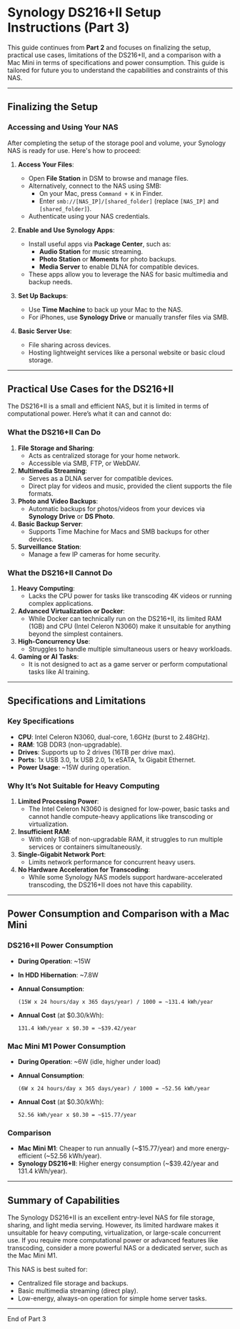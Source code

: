 # Synology DS216+II Setup Instructions (Part 3)

This guide continues from **Part 2** and focuses on finalizing the setup, practical use cases, limitations of the DS216+II, and a comparison with a Mac Mini in terms of specifications and power consumption. This guide is tailored for future you to understand the capabilities and constraints of this NAS.

---

## Finalizing the Setup

### Accessing and Using Your NAS
After completing the setup of the storage pool and volume, your Synology NAS is ready for use. Here's how to proceed:

1. **Access Your Files**:
   - Open **File Station** in DSM to browse and manage files.
   - Alternatively, connect to the NAS using SMB:
     - On your Mac, press `Command + K` in Finder.
     - Enter `smb://[NAS_IP]/[shared_folder]` (replace `[NAS_IP]` and `[shared_folder]`).
   - Authenticate using your NAS credentials.

2. **Enable and Use Synology Apps**:
   - Install useful apps via **Package Center**, such as:
     - **Audio Station** for music streaming.
     - **Photo Station** or **Moments** for photo backups.
     - **Media Server** to enable DLNA for compatible devices.
   - These apps allow you to leverage the NAS for basic multimedia and backup needs.

3. **Set Up Backups**:
   - Use **Time Machine** to back up your Mac to the NAS.
   - For iPhones, use **Synology Drive** or manually transfer files via SMB.

4. **Basic Server Use**:
   - File sharing across devices.
   - Hosting lightweight services like a personal website or basic cloud storage.

---

## Practical Use Cases for the DS216+II

The DS216+II is a small and efficient NAS, but it is limited in terms of computational power. Here’s what it can and cannot do:

### **What the DS216+II Can Do**
1. **File Storage and Sharing**:
   - Acts as centralized storage for your home network.
   - Accessible via SMB, FTP, or WebDAV.
2. **Multimedia Streaming**:
   - Serves as a DLNA server for compatible devices.
   - Direct play for videos and music, provided the client supports the file formats.
3. **Photo and Video Backups**:
   - Automatic backups for photos/videos from your devices via **Synology Drive** or **DS Photo**.
4. **Basic Backup Server**:
   - Supports Time Machine for Macs and SMB backups for other devices.
5. **Surveillance Station**:
   - Manage a few IP cameras for home security.

### **What the DS216+II Cannot Do**
1. **Heavy Computing**:
   - Lacks the CPU power for tasks like transcoding 4K videos or running complex applications.
2. **Advanced Virtualization or Docker**:
   - While Docker can technically run on the DS216+II, its limited RAM (1GB) and CPU (Intel Celeron N3060) make it unsuitable for anything beyond the simplest containers.
3. **High-Concurrency Use**:
   - Struggles to handle multiple simultaneous users or heavy workloads.
4. **Gaming or AI Tasks**:
   - It is not designed to act as a game server or perform computational tasks like AI training.

---

## Specifications and Limitations

### **Key Specifications**
- **CPU**: Intel Celeron N3060, dual-core, 1.6GHz (burst to 2.48GHz).
- **RAM**: 1GB DDR3 (non-upgradable).
- **Drives**: Supports up to 2 drives (16TB per drive max).
- **Ports**: 1x USB 3.0, 1x USB 2.0, 1x eSATA, 1x Gigabit Ethernet.
- **Power Usage**: ~15W during operation.

### **Why It’s Not Suitable for Heavy Computing**
1. **Limited Processing Power**:
   - The Intel Celeron N3060 is designed for low-power, basic tasks and cannot handle compute-heavy applications like transcoding or virtualization.
2. **Insufficient RAM**:
   - With only 1GB of non-upgradable RAM, it struggles to run multiple services or containers simultaneously.
3. **Single-Gigabit Network Port**:
   - Limits network performance for concurrent heavy users.
4. **No Hardware Acceleration for Transcoding**:
   - While some Synology NAS models support hardware-accelerated transcoding, the DS216+II does not have this capability.

---

## Power Consumption and Comparison with a Mac Mini

### **DS216+II Power Consumption**
- **During Operation**: ~15W
- **In HDD Hibernation**: ~7.8W
- **Annual Consumption**:
  
  ```
  (15W x 24 hours/day x 365 days/year) / 1000 = ~131.4 kWh/year
  ```
- **Annual Cost** (at $0.30/kWh):
  ```
  131.4 kWh/year x $0.30 = ~$39.42/year
  ```

### **Mac Mini M1 Power Consumption**
- **During Operation**: ~6W (idle, higher under load)
- **Annual Consumption**:
  
  ```
  (6W x 24 hours/day x 365 days/year) / 1000 = ~52.56 kWh/year
  ```
- **Annual Cost** (at $0.30/kWh):
  ```
  52.56 kWh/year x $0.30 = ~$15.77/year
  ```

### **Comparison**
- **Mac Mini M1**: Cheaper to run annually (~$15.77/year) and more energy-efficient (~52.56 kWh/year).
- **Synology DS216+II**: Higher energy consumption (~$39.42/year and 131.4 kWh/year).

---

## Summary of Capabilities

The Synology DS216+II is an excellent entry-level NAS for file storage, sharing, and light media serving. However, its limited hardware makes it unsuitable for heavy computing, virtualization, or large-scale concurrent use. If you require more computational power or advanced features like transcoding, consider a more powerful NAS or a dedicated server, such as the Mac Mini M1.

This NAS is best suited for:
- Centralized file storage and backups.
- Basic multimedia streaming (direct play).
- Low-energy, always-on operation for simple home server tasks.

---

End of Part 3

